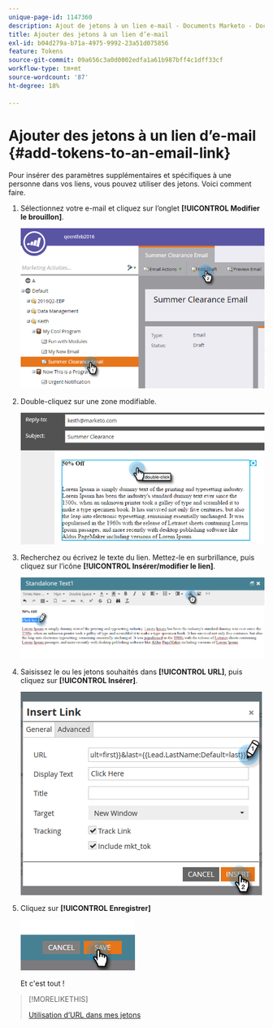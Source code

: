 ```yaml
---
unique-page-id: 1147360
description: Ajout de jetons à un lien e-mail - Documents Marketo - Documentation du produit
title: Ajouter des jetons à un lien d’e-mail
exl-id: b04d279a-b71a-4975-9992-23a51d075856
feature: Tokens
source-git-commit: 09a656c3a0d0002edfa1a61b987bff4c1dff33cf
workflow-type: tm+mt
source-wordcount: '87'
ht-degree: 18%

---
```


# Ajouter des jetons à un lien d’e-mail {#add-tokens-to-an-email-link}

Pour insérer des paramètres supplémentaires et spécifiques à une personne dans vos liens, vous pouvez utiliser des jetons. Voici comment faire.

1. Sélectionnez votre e-mail et cliquez sur l’onglet **[!UICONTROL Modifier le brouillon]**.

   ![](assets/one.png)

1. Double-cliquez sur une zone modifiable.

   ![](assets/two.png)

1. Recherchez ou écrivez le texte du lien. Mettez-le en surbrillance, puis cliquez sur l’icône **[!UICONTROL Insérer/modifier le lien]**.

   ![](assets/three.png)

1. Saisissez le ou les jetons souhaités dans **[!UICONTROL URL]**, puis cliquez sur **[!UICONTROL Insérer]**.

   ![](assets/four.png)

1. Cliquez sur **[!UICONTROL Enregistrer]**

   ![](assets/five.png)

   Et c&#39;est tout !

>[!MORELIKETHIS]
>
>[Utilisation d’URL dans mes jetons](/help/marketo/product-docs/email-marketing/general/using-tokens/using-urls-in-my-tokens.md)
